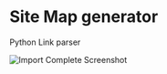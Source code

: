 Site Map generator
==========

Python Link parser

![Import Complete Screenshot](http://makelink.com/public_html/img/Animated_BFS.gif)
